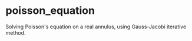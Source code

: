 # poisson_equation
Solving Poisson's equation on a real annulus, using Gauss-Jacobi iterative method.
